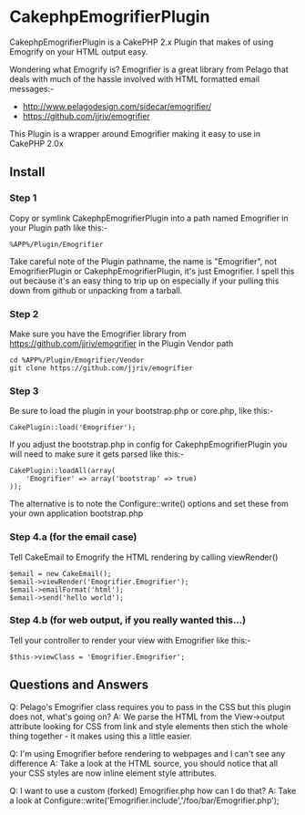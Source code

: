CakephpEmogrifierPlugin
=======================

CakephpEmogrifierPlugin is a CakePHP 2.x Plugin that makes of using Emogrify on
your HTML output easy.

Wondering what Emogrify is?  Emogrifier is a great library from Pelago that deals
with much of the hassle involved with HTML formatted email messages:-

 - http://www.pelagodesign.com/sidecar/emogrifier/
 - https://github.com/jjriv/emogrifier

This Plugin is a wrapper around Emogrifier making it easy to use in CakePHP 2.0x


Install
-------

### Step 1
Copy or symlink CakephpEmogrifierPlugin into a path named Emogrifier in your Plugin
path like this:-

    %APP%/Plugin/Emogrifier

Take careful note of the Plugin pathname, the name is "Emogrifier", not 
EmogrifierPlugin or CakephpEmogrifierPlugin, it's just Emogrifier.  I spell this 
out because it's an easy thing to trip up on especially if your pulling this down 
from github or unpacking from a tarball.

### Step 2
Make sure you have the Emogrifier library from https://github.com/jjriv/emogrifier
in the Plugin Vendor path

    cd %APP%/Plugin/Emogrifier/Vendor
    git clone https://github.com/jjriv/emogrifier

### Step 3
Be sure to load the plugin in your bootstrap.php or core.php, like this:-

    CakePlugin::load('Emogrifier');

If you adjust the bootstrap.php in config for CakephpEmogrifierPlugin you will 
need to make sure it gets parsed like this:-

    CakePlugin::loadAll(array(
        'Emogrifier' => array('bootstrap' => true)
    ));

The alternative is to note the Configure::write() options and set these from your
own application bootstrap.php

### Step 4.a (for the email case)
Tell CakeEmail to Emogrify the HTML rendering by calling viewRender()

    $email = new CakeEmail();
    $email->viewRender('Emogrifier.Emogrifier');
    $email->emailFormat('html');
    $email->send('hello world');

### Step 4.b (for web output, if you really wanted this...)
Tell your controller to render your view with Emogrifier like this:-

    $this->viewClass = 'Emogrifier.Emogrifier';


Questions and Answers
---------------------
Q: Pelago's Emogrifier class requires you to pass in the CSS but this plugin does
   not, what's going on? 
A: We parse the HTML from the View->output attribute looking for CSS from link
   and style elements then stich the whole thing together - it makes using this
   a little easier.

Q: I'm using Emogrifier before rendering to webpages and I can't see any difference 
A: Take a look at the HTML source, you should notice that all your CSS styles are
   now inline element style attributes.

Q: I want to use a custom (forked) Emogrifier.php how can I do that?
A: Take a look at Configure::write('Emogrifier.include','/foo/bar/Emogrifier.php');


